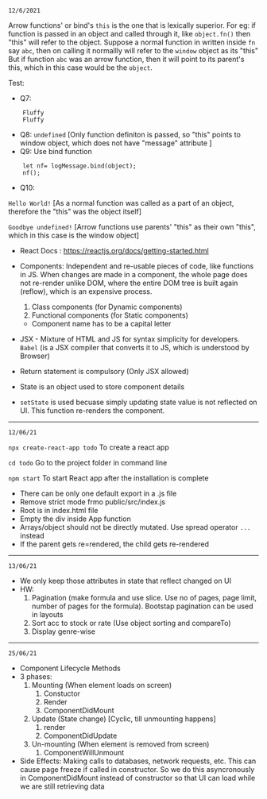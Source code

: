 `12/6/2021`

Arrow functions' or bind's `this` is the one that is lexically superior.
For eg: if function is passed in an object and called through it, like `object.fn()` then "this" will refer to the object.
Suppose a normal function in written inside `fn` say `abc`, then on calling it normallly will refer to the `window` object as its "this"
But if function `abc` was an arrow function, then it will point to its parent's this, which in this case would be the `object`.

Test:
* Q7:
```
    Fluffy
    Fluffy 
```
* Q8: `undefined` [Only function definiton is passed, so "this" points to window object, which does not have "message" attribute ]
* Q9:    Use bind function
```
    let nf= logMessage.bind(object);    
    nf();
```
- Q10:

`Hello World!` [As a normal function was called as a part of an object, therefore the "this" was the object itself]

`Goodbye undefined!` [Arrow functions use parents' "this" as their own "this", which in this case is the window object]

- React Docs : https://reactjs.org/docs/getting-started.html

- Components: Independent and re-usable pieces of code, like functions in JS. When changes are made in a component, the whole page does not re-render unlike DOM, where the entire DOM tree is built again (reflow), which is an expensive process.
    1. Class components (for Dynamic components)
    2. Functional components (for Static components)
    - Component name has to be a capital letter
- JSX - Mixture of HTML and JS for syntax simplicity for developers. `Babel` (is a JSX compiler that converts it to JS, which is understood by Browser)
- Return statement is compulsory (Only JSX allowed) 
- State is an object used to store component details
- `setState` is used becuase simply updating state value is not reflected on UI. This function re-renders the component.
----
`12/06/21`

`npx create-react-app todo`
To create a react app

`cd todo`
Go to the project folder in command line

`npm start`
To start React app after the installation is complete

- There can be only one default export in  a .js file
- Remove strict mode frmo public/src/index.js
- Root is in index.html file
- Empty the div inside App function
- Arrays/object should not be directly mutated. Use spread operator `...` instead
- If the parent gets re=rendered, the child gets re-rendered
----
`13/06/21`

- We only keep those attributes in state that reflect changed on UI
- HW: 
    1. Pagination (make formula and use slice. Use no of pages, page limit, number of pages for the formula). Bootstap pagination can be used in layouts
    2. Sort acc to stock or rate (Use object sorting and compareTo)
    3. Display genre-wise

----
`25/06/21`

- Component Lifecycle Methods
- 3 phases:
    1. Mounting (When element loads on screen)
        1. Constuctor
        2. Render
        3. ComponentDidMount
    2. Update (State change) [Cyclic, till unmounting happens]
        1. render
        2. ComponentDidUpdate
    3. Un-mounting (When element is removed from screen)
        1. ComponentWillUnmount
- Side Effects: Making calls to databases, network requests, etc. This can cause page freeze if called in constructor.
So we do this asyncronously in ComponentDidMount instead of constructor so that UI can load while we are still retrieving data

